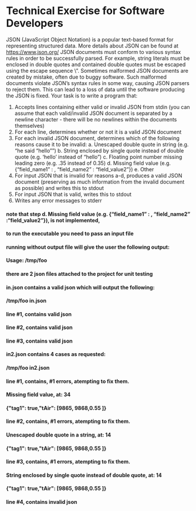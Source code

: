 # Technical Exercise for Software Developers

JSON (JavaScript Object Notation) is a popular text-based format for representing structured
data. More details about JSON can be found at https://www.json.org/
JSON documents must conform to various syntax rules in order to be successfully parsed. For
example, string literals must be enclosed in double quotes and contained double quotes must
be escaped using the escape sequence \”.
Sometimes malformed JSON documents are created by mistake, often due to buggy software.
Such malformed documents violate JSON’s syntax rules in some way, causing JSON parsers to
reject them. This can lead to a loss of data until the software producing the JSON is fixed.
Your task is to write a program that:
1. Accepts lines containing either valid or invalid JSON from stdin (you can assume that
each valid/invalid JSON document is separated by a newline character - there will be no
newlines within the documents themselves)
2. For each line, determines whether or not it is a valid JSON document
3. For each invalid JSON document, determines which of the following reasons cause it to
be invalid:
a. Unescaped double quote in string (e.g. “he said “hello””)
b. String enclosed by single quote instead of double quote (e.g. ‘hello’ instead
of “hello”)
c. Floating point number missing leading zero (e.g. .35 instead of 0.35)
d. Missing field value (e.g. {“field_name1” : , “field_name2” :
“field_value2”})
e. Other
4. For input JSON that is invalid for reasons a-d, produces a valid JSON document
(preserving as much information from the invalid document as possible) and writes this
to stdout
5. For input JSON that is valid, writes this to stdout
6. Writes any error messages to stderr

#### note that step d. Missing field value (e.g. {“field_name1” : , “field_name2” :“field_value2”}), is not implemented, 

#### to run the executable you need to pass an input file

#### running without output file will give the user the following output:
#### Usage: /tmp/foo <infile>
  
#### there are 2 json files attached to the project for unit testing 

#### in.json contains a valid json which will output the following:
#### /tmp/foo in.json
#### line #1, contains valid json
#### line #2, contains valid json
#### line #3, contains valid json

#### in2.json contains 4 cases as requested:
#### /tmp/foo in2.json
#### line #1, contains, #1 errors, atempting to fix them.
#### Missing field value, at: 34
#### {"tag1": true,"tAir": [9865, 9868,0.55 ]}
#### line #2, contains, #1 errors, atempting to fix them.
#### Unescaped double quote in a string, at: 14
#### {"tag1": true,"tAir": [9865, 9868,0.55 ]}
#### line #3, contains, #1 errors, atempting to fix them.
#### String enclosed by single quote instead of double quote, at: 14
#### {"tag1": true,"tAir": [9865, 9868,0.55 ]}
#### line #4, contains invalid json
